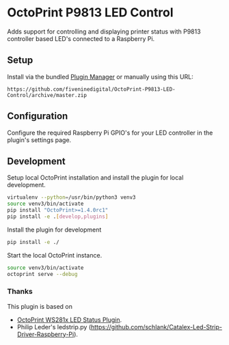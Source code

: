 # OctoPrint P9813 LED Control

Adds support for controlling and displaying printer status with P9813 controller based LED's connected to a Raspberry Pi.

## Setup

Install via the bundled [Plugin Manager](https://docs.octoprint.org/en/master/bundledplugins/pluginmanager.html)
or manually using this URL:

    https://github.com/fiveninedigital/OctoPrint-P9813-LED-Control/archive/master.zip

## Configuration

Configure the required Raspberry Pi GPIO's for your LED controller in the plugin's settings page.

## Development

Setup local OctoPrint installation and install the plugin for local development.

```sh
virtualenv --python=/usr/bin/python3 venv3
source venv3/bin/activate
pip install "OctoPrint>=1.4.0rc1"
pip install -e .[develop,plugins]
```

Install the plugin for development

```sh
pip install -e ./
```

Start the local OctoPrint instance.

```sh
source venv3/bin/activate
octoprint serve --debug
```

### Thanks

This plugin is based on

- [OctoPrint WS281x LED Status Plugin](https://github.com/cp2004/OctoPrint-WS281x_LED_Status).
- Philip Leder's ledstrip.py (https://github.com/schlank/Catalex-Led-Strip-Driver-Raspberry-Pi).
